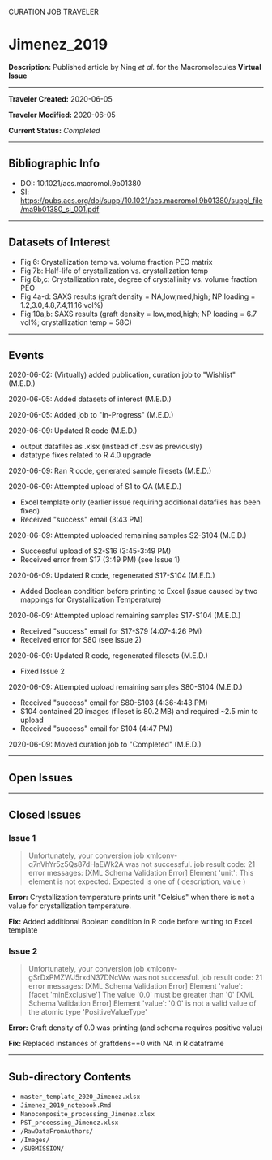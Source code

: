 CURATION JOB TRAVELER

# Jimenez_2019

**Description:** Published article by Ning *et al.* for the Macromolecules **Virtual Issue**

---

**Traveler Created:** 2020-06-05

**Traveler Modified:** 2020-06-05

**Current Status:** *Completed*

---

## Bibliographic Info

* DOI: 10.1021/acs.macromol.9b01380
* SI: https://pubs.acs.org/doi/suppl/10.1021/acs.macromol.9b01380/suppl_file/ma9b01380_si_001.pdf

---

## Datasets of Interest

* Fig 6: Crystallization temp vs. volume fraction PEO matrix
* Fig 7b: Half-life of crystallization vs. crystallization temp
* Fig 8b,c: Crystallization rate, degree of crystallinity vs. volume fraction PEO
* Fig 4a-d: SAXS results (graft density = NA,low,med,high; NP loading = 1.2,3.0,4.8,7.4,11,16 vol%)
* Fig 10a,b: SAXS results (graft density = low,med,high; NP loading = 6.7 vol%; crystallization temp = 58C)

---

## Events

2020-06-02: (Virtually) added publication, curation job to "Wishlist" (M.E.D.)

2020-06-05: Added datasets of interest (M.E.D.)

2020-06-05: Added job to "In-Progress" (M.E.D.)

2020-06-09: Updated R code (M.E.D.)
* output datafiles as .xlsx (instead of .csv as previously)
* datatype fixes related to R 4.0 upgrade

2020-06-09: Ran R code, generated sample filesets (M.E.D.)

2020-06-09: Attempted upload of S1 to QA (M.E.D.)
* Excel template only (earlier issue requiring additional datafiles has been fixed)
* Received "success" email (3:43 PM)

2020-06-09: Attempted uploaded remaining samples S2-S104 (M.E.D.)
* Successful upload of S2-S16 (3:45-3:49 PM)
* Received error from S17 (3:49 PM) (see Issue 1)

2020-06-09: Updated R code, regenerated S17-S104 (M.E.D.)
* Added Boolean condition before printing to Excel (issue caused by two mappings for Crystallization Temperature)

2020-06-09: Attempted upload remaining samples S17-S104 (M.E.D.)
* Received "success" email for S17-S79 (4:07-4:26 PM)
* Received error for S80 (see Issue 2)

2020-06-09: Updated R code, regenerated filesets (M.E.D.)
* Fixed Issue 2

2020-06-09: Attempted upload remaining samples S80-S104 (M.E.D.)
* Received "success" email for S80-S103 (4:36-4:43 PM)
* S104 contained 20 images (fileset is 80.2 MB) and required ~2.5 min to upload
* Received "success" email for S104 (4:47 PM)

2020-06-09: Moved curation job to "Completed" (M.E.D.)




---

## Open Issues




---

## Closed Issues

### Issue 1
>Unfortunately, your conversion job xmlconv-q7nVhYr5z5Qs87dHaEWk2A was not successful.
>job result code: 21
>error messages: [XML Schema Validation Error] Element 'unit': This element is not expected. Expected is one of ( description, value )

**Error:** Crystallization temperature prints unit "Celsius" when there is not a value for crystallization temperature.

**Fix:** Added additional Boolean condition in R code before writing to Excel template

### Issue 2
>Unfortunately, your conversion job xmlconv-gSrDxPMZWJ5rxdN37DNcWw was not successful.
>job result code: 21
>error messages: [XML Schema Validation Error] Element 'value': [facet 'minExclusive'] The value '0.0' must be greater than '0' [XML Schema Validation Error] Element 'value': '0.0' is not a valid value of the atomic type 'PositiveValueType'

**Error:** Graft density of 0.0 was printing (and schema requires positive value)

**Fix:** Replaced instances of graftdens==0 with NA in R dataframe


---

## Sub-directory Contents

* `master_template_2020_Jimenez.xlsx`
* `Jimenez_2019_notebook.Rmd`
* `Nanocomposite_processing_Jimenez.xlsx`
* `PST_processing_Jimenez.xlsx`
* `/RawDataFromAuthors/`
* `/Images/`
* `/SUBMISSION/`
